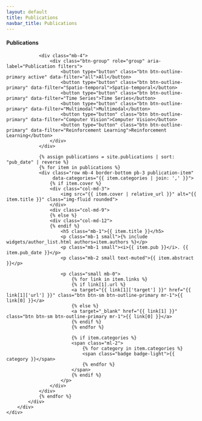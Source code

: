 ```yaml
---
layout: default
title: Publications
navbar_title: Publications
---
```


<div class="row mb-4">
    <div class="col">
        <div class="card border-0 shadow-sm bg-white">
            <div class="card-body">
                <h4 class="card-title mb-4">
                    <i class="fas fa-book"></i> Publications
                </h4>
                
                <div class="mb-4">
                    <div class="btn-group" role="group" aria-label="Publication filters">
                        <button type="button" class="btn btn-outline-primary active" data-filter="all">All</button>
                        <button type="button" class="btn btn-outline-primary" data-filter="Spatio-temporal">Spatio-temporal</button>
                        <button type="button" class="btn btn-outline-primary" data-filter="Time Series">Time Series</button>
                        <button type="button" class="btn btn-outline-primary" data-filter="Multimodal">Multimodal</button>
                        <button type="button" class="btn btn-outline-primary" data-filter="Computer Vision">Computer Vision</button>
                        <button type="button" class="btn btn-outline-primary" data-filter="Reinforcement Learning">Reinforcement Learning</button>
                    </div>
                </div>
                
                {% assign publications = site.publications | sort: "pub_date" | reverse %}
                {% for item in publications %}
                <div class="row mb-4 border-bottom pb-3 publication-item" 
                     data-categories="{{ item.categories | join: ',' }}">
                    {% if item.cover %}
                    <div class="col-md-3">
                        <img src="{{ item.cover | relative_url }}" alt="{{ item.title }}" class="img-fluid rounded">
                    </div>
                    <div class="col-md-9">
                    {% else %}
                    <div class="col-md-12">
                    {% endif %}
                        <h5 class="mb-1">{{ item.title }}</h5>
                        <p class="mb-1 small">{% include widgets/author_list.html authors=item.authors %}</p>
                        <p class="mb-1 small"><i>{{ item.pub }}</i>. {{ item.pub_date }}</p>
                        <p class="mb-2 small text-muted">{{ item.abstract }}</p>
                        
                        <p class="small mb-0">
                            {% for link in item.links %}
                            {% if link[1].url %}
                            <a target="{{ link[1]['target'] }}" href="{{ link[1]['url'] }}" class="btn btn-sm btn-outline-primary mr-1">{{ link[0] }}</a>
                            {% else %}
                            <a target="_blank" href="{{ link[1] }}" class="btn btn-sm btn-outline-primary mr-1">{{ link[0] }}</a>
                            {% endif %}
                            {% endfor %}
                            
                            {% if item.categories %}
                            <span class="ml-2">
                                {% for category in item.categories %}
                                <span class="badge badge-light">{{ category }}</span>
                                {% endfor %}
                            </span>
                            {% endif %}
                        </p>
                    </div>
                </div>
                {% endfor %}
            </div>
        </div>
    </div>
</div>

<script>
document.addEventListener('DOMContentLoaded', function() {
    const filterButtons = document.querySelectorAll('[data-filter]');
    const publicationItems = document.querySelectorAll('.publication-item');
    
    filterButtons.forEach(button => {
        button.addEventListener('click', function() {
            const filterValue = this.getAttribute('data-filter');
            
            // Update active button
            filterButtons.forEach(btn => btn.classList.remove('active'));
            this.classList.add('active');
            
            // Filter publications
            publicationItems.forEach(item => {
                const categories = item.getAttribute('data-categories');
                
                if (filterValue === 'all' || categories.includes(filterValue)) {
                    item.style.display = '';
                } else {
                    item.style.display = 'none';
                }
            });
        });
    });
});
</script> 